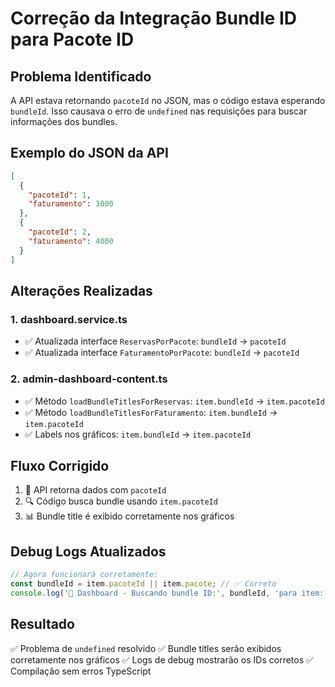 # Correção da Integração Bundle ID para Pacote ID

## Problema Identificado
A API estava retornando `pacoteId` no JSON, mas o código estava esperando `bundleId`. Isso causava o erro de `undefined` nas requisições para buscar informações dos bundles.

## Exemplo do JSON da API
```json
[
  {
    "pacoteId": 1,
    "faturamento": 3000
  },
  {
    "pacoteId": 2,
    "faturamento": 4000
  }
]
```

## Alterações Realizadas

### 1. dashboard.service.ts
- ✅ Atualizada interface `ReservasPorPacote`: `bundleId` → `pacoteId`
- ✅ Atualizada interface `FaturamentoPorPacote`: `bundleId` → `pacoteId`

### 2. admin-dashboard-content.ts
- ✅ Método `loadBundleTitlesForReservas`: `item.bundleId` → `item.pacoteId`
- ✅ Método `loadBundleTitlesForFaturamento`: `item.bundleId` → `item.pacoteId`
- ✅ Labels nos gráficos: `item.bundleId` → `item.pacoteId`

## Fluxo Corrigido
1. 📡 API retorna dados com `pacoteId`
2. 🔍 Código busca bundle usando `item.pacoteId`
3. 📊 Bundle title é exibido corretamente nos gráficos

## Debug Logs Atualizados
```typescript
// Agora funcionará corretamente:
const bundleId = item.pacoteId || item.pacote; // ✅ Correto
console.log('🎯 Dashboard - Buscando bundle ID:', bundleId, 'para item:', item);
```

## Resultado
✅ Problema de `undefined` resolvido
✅ Bundle titles serão exibidos corretamente nos gráficos
✅ Logs de debug mostrarão os IDs corretos
✅ Compilação sem erros TypeScript
